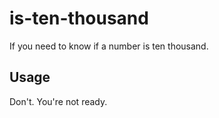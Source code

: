 # is-ten-thousand

If you need to know if a number is ten thousand.

## Usage

Don't. You're not ready.
